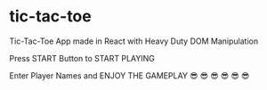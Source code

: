 # tic-tac-toe
Tic-Tac-Toe App made in React with Heavy Duty DOM Manipulation 

Press START Button to START PLAYING

Enter Player Names and ENJOY THE GAMEPLAY  😎 😎 😎 😎 😎 😎
